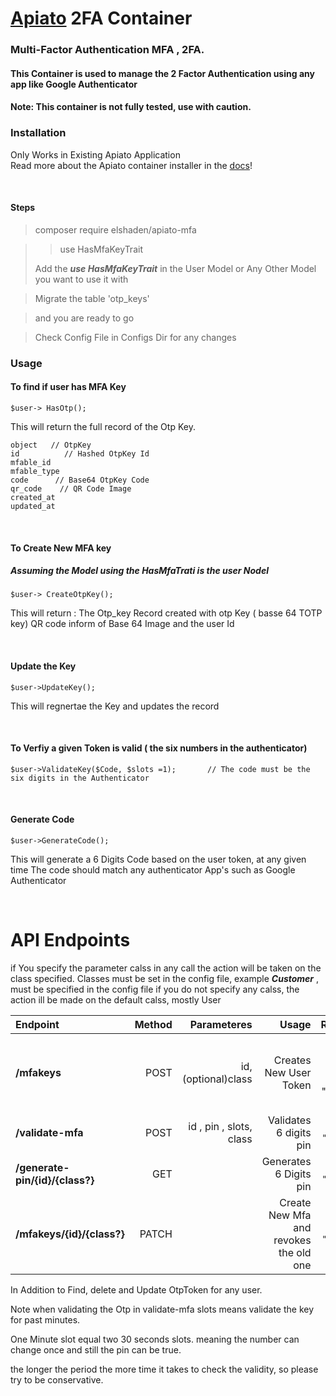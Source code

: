 # [Apiato](https://github.com/apiato/apiato) 2FA Container

### Multi-Factor Authentication MFA  , 2FA.

#### This Container is used to manage the 2 Factor Authentication using any app like Google Authenticator

#### Note: This container is not fully tested, use with caution.

### Installation
Only Works in Existing Apiato Application   <br>
Read more about the Apiato container installer in the [docs](http://apiato.io/docs/miscellaneous/container-installer)!

<br>




#### Steps

> composer require elshaden/apiato-mfa

>> use HasMfaKeyTrait
>
> Add the   ***use HasMfaKeyTrait***    in the User Model or Any Other Model you want to use it with

> Migrate the  table 'otp_keys'

> and you are ready to go

> Check Config File in Configs Dir for any changes

### Usage

#### To find if user has MFA Key

```
$user-> HasOtp();
  ```
This will return the full record of the Otp Key.

```
object   // OtpKey
id          // Hashed OtpKey Id
mfable_id
mfable_type
code      // Base64 OtpKey Code
qr_code    // QR Code Image
created_at
updated_at

 ```
<br>

#### To Create New MFA key
##### Assuming the Model using the HasMfaTrati is the user Nodel
````
$user-> CreateOtpKey();
````
This will return :
The Otp_key Record created
with otp Key ( basse 64 TOTP key)
QR code inform of Base 64 Image
and the user Id

<br>

#### Update the Key

````
$user->UpdateKey();

````
This will regnertae the Key and updates the record

<br>


#### To Verfiy a given Token is valid ( the six numbers in the authenticator)

````
$user->ValidateKey($Code, $slots =1);       // The code must be the six digits in the Authenticator

 ````

<br>

#### Generate Code

````
$user->GenerateCode();
````

This will generate a 6 Digits Code based on the user token, at any given time
The code should match any authenticator App's such as Google Authenticator


<br>

# API Endpoints

if You specify the parameter calss in any call the action will be taken on the class specified.
Classes must be set in the config file, example ***Customer*** , must be specified in the config file
if you do not specify any calss, the action ill be made on the default calss, mostly User

| Endpoint                         | Method |             Parameteres |                                   Usage | Response
|:---------------------------------|-------:|------------------------:|----------------------------------------:| :---:
|  **/mfakeys**                    |   POST |     id, (optional)class |                  Creates New User Token |  int "id",  string "code",   image "qr_code" ``
 |  **/validate-mfa**               |   POST | id , pin , slots, class |                  Validates 6 digits pin | ``bool "result" ``
 |  **/generate-pin/{id}/{class?}** |    GET |                         |                  Generates 6 Digits pin | ``int "code"   ``
 |  **/mfakeys/{id}/{class?}**      |  PATCH |                         | Create New Mfa and revokes the old one | ``int "code"   ``

In Addition to Find, delete and Update OtpToken for any user.

Note when validating the Otp in  validate-mfa   slots  means validate the key for past minutes.

One Minute slot equal two 30 seconds slots. meaning the number can change once and still the pin can be true.
 
the longer the period the more time it takes to check the validity, so please try to be conservative.















